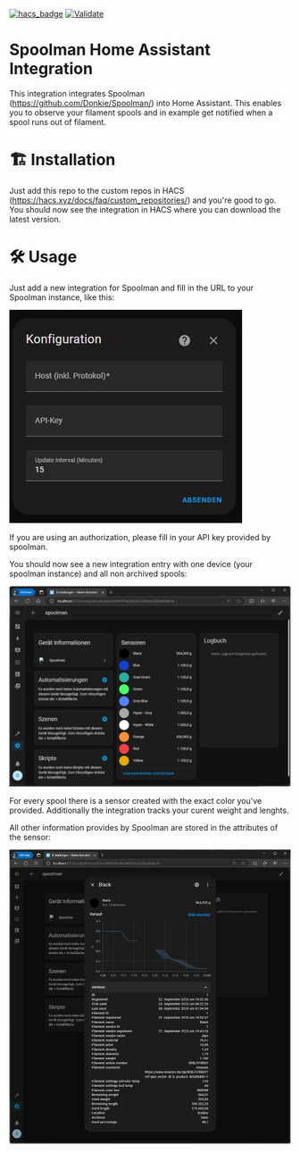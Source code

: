 
[![hacs_badge](https://img.shields.io/badge/HACS-Custom-41BDF5.svg)](https://github.com/hacs/integration) [![Validate](https://github.com/Disane87/spoolman-homeassistant/actions/workflows/validate.yml/badge.svg)](https://github.com/Disane87/spoolman-homeassistant/actions/workflows/validate.yml)


# Spoolman Home Assistant Integration

This integration integrates Spoolman (https://github.com/Donkie/Spoolman/) into Home Assistant. This enables you to observe your filament spools and in example get notified when a spool runs out of filament.

# 🏗️ Installation
Just add this repo to the custom repos in HACS (https://hacs.xyz/docs/faq/custom_repositories/) and you're good to go. You should now see the integration in HACS where you can download the latest version.

# 🛠️ Usage
Just add a new integration for Spoolman and fill in the URL to your Spoolman instance, like this:

![image](https://github.com/Disane87/spoolman-homeassistant/blob/main/resources/images/spoolman-integration-config.png?raw=true)

If you are using an authorization, please fill in your API key provided by spoolman.

You should now see a new integration entry with one device (your spoolman instance) and all non archived spools:

![image](https://github.com/Disane87/spoolman-homeassistant/blob/main/resources/images/spoolman-integration-hass.png?raw=true)

For every spool there is a sensor created with the exact color you've provided. Additionally the integration tracks your curent weight and lenghts.

All other information provides by Spoolman are stored in the attributes of the sensor:

![image](https://github.com/Disane87/spoolman-homeassistant/blob/main/resources/images/spoolman-integration-sensor.png?raw=true)

